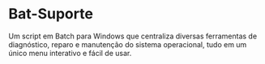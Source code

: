 # Bat-Suporte
Um script em Batch para Windows que centraliza diversas ferramentas de diagnóstico, reparo e manutenção do sistema operacional, tudo em um único menu interativo e fácil de usar.
